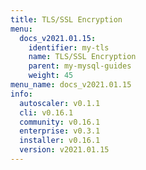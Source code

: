 ```yaml
---
title: TLS/SSL Encryption
menu:
  docs_v2021.01.15:
    identifier: my-tls
    name: TLS/SSL Encryption
    parent: my-mysql-guides
    weight: 45
menu_name: docs_v2021.01.15
info:
  autoscaler: v0.1.1
  cli: v0.16.1
  community: v0.16.1
  enterprise: v0.3.1
  installer: v0.16.1
  version: v2021.01.15
---
```


